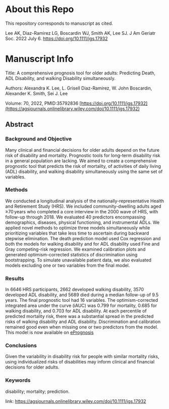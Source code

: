 # About this Repo
This repository corresponds to manuscript as cited.

Lee AK, Diaz-Ramirez LG, Boscardin WJ, Smith AK, Lee SJ. J Am Geriatr Soc. 2022 July 6. https://doi.org/10.1111/jgs.17932

# Manuscript Info
Title: A comprehensive prognosis tool for older adults: Predicting Death, ADL Disability, and walking Disability simultaneously.

Authors: Alexandra K. Lee, L. Grisell Diaz-Ramirez, W. John Boscardin, Alexander K. Smith, Sei J. Lee

Volume: 70,
2022,
PMID:35792836
[https://doi.org/10.1111/jgs.17932](https://agsjournals.onlinelibrary.wiley.com/doi/10.1111/jgs.17932)

## Abstract

### Background and Objective
Many clinical and financial decisions for older adults depend on the future risk of disability and mortality. Prognostic tools for long-term disability risk in a general population are lacking. We aimed to create a comprehensive prognostic tool that predicts the risk of mortality, of activities of daily living (ADL) disability, and walking disability simultaneously using the same set of variables.

### Methods
We conducted a longitudinal analysis of the nationally-representative Health and Retirement Study (HRS). We included community-dwelling adults aged ≥70 years who completed a core interview in the 2000 wave of HRS, with follow-up through 2018. We evaluated 40 predictors encompassing demographics, diseases, physical functioning, and instrumental ADLs. We applied novel methods to optimize three models simultaneously while prioritizing variables that take less time to ascertain during backward stepwise elimination. The death prediction model used Cox regression and both the models for walking disability and for ADL disability used Fine and Gray competing-risk regression. We examined calibration plots and generated optimism-corrected statistics of discrimination using bootstrapping. To simulate unavailable patient data, we also evaluated models excluding one or two variables from the final model.

### Results
In 6646 HRS participants, 2662 developed walking disability, 3570 developed ADL disability, and 5689 died during a median follow-up of 9.5 years. The final prognostic tool had 16 variables. The optimism-corrected integrated area under the curve (iAUC) was 0.799 for mortality, 0.685 for walking disability, and 0.703 for ADL disability. At each percentile of predicted mortality risk, there was a substantial spread in the predicted risks of walking disability and ADL disability. Discrimination and calibration remained good even when missing one or two predictors from the model. This model is now available on [ePrognosis](https://eprognosis.ucsf.edu/alexlee.php)

### Conclusions
Given the variability in disability risk for people with similar mortality risks, using individualized risks of disabilities may inform clinical and financial decisions for older adults.

### Keywords
disability; mortality; prediction.

link: https://agsjournals.onlinelibrary.wiley.com/doi/10.1111/jgs.17932
